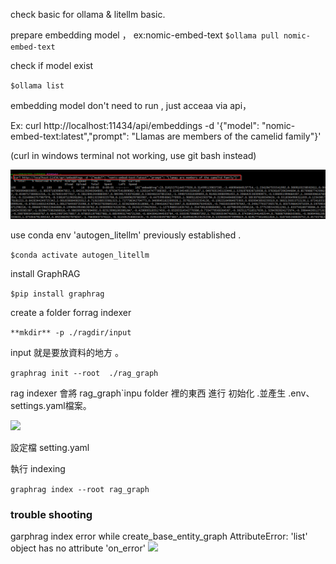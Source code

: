 check basic  for ollama & litellm basic.

prepare embedding model ， ex:nomic-embed-text
`$ollama pull nomic-embed-text`

check if model exist

`$ollama list`

embedding model don't need to run , just acceaa via api，

Ex: curl http://localhost:11434/api/embeddings -d '{"model": "nomic-embed-text:latest","prompt": "Llamas are members of the camelid family"}'

(curl in windows terminal not working, use git bash instead)

![](assets/2024-12-14-14-57-53.png)


use conda env 'autogen_litellm' previously established .

`$conda activate autogen_litellm `

install GraphRAG

`$pip install graphrag`

create a folder forrag indexer

`**mkdir** -p ./ragdir/input`

input 就是要放資料的地方 。

`graphrag init --root  ./rag_graph`

rag indexer 會將 rag_graph`inpu folder 裡的東西 進行 初始化 .並產生 .env、settings.yaml檔案。

![](../assets/2024-12-07-14-21-43.png)

設定檔 setting.yaml

執行 indexing

`graphrag index --root rag_graph`

### trouble shooting

garphrag index  error while    create_base_entity_graph AttributeError: 'list' object has no attribute 'on_error'
![](../assets/2024-12-08-10-03-08.png)

